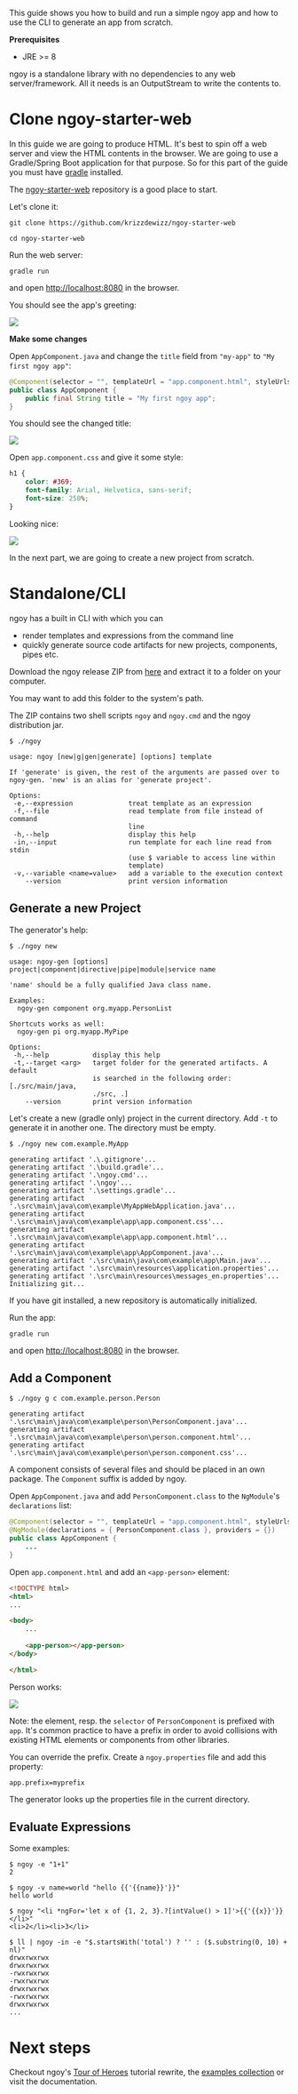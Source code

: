 This guide shows you how to build and run a simple ngoy app and how to use the CLI to generate an app from scratch.

**Prerequisites**
- JRE >= 8

ngoy is a standalone library with no dependencies to any web server/framework. 
All it needs is an OutputStream to write the contents to.

# Clone ngoy-starter-web

In this guide we are going to produce HTML. It's best to spin off a web server and view the HTML contents in the browser. 
We are going to use a Gradle/Spring Boot application for that purpose. So for this part of the guide you must have [gradle](https://gradle.org) installed.

The [ngoy-starter-web](https://github.com/krizzdewizz/ngoy-starter-web) repository is a good place to start.

Let's clone it:

```
git clone https://github.com/krizzdewizz/ngoy-starter-web

cd ngoy-starter-web
```

Run the web server:
```
gradle run
```

and open
[http://localhost:8080](http://localhost:8080) in the browser.

You should see the app's greeting:

![](images/ngoy-starter-web-a.png)

**Make some changes**

Open `AppComponent.java` and change the `title` field from `"my-app"` to `"My first ngoy app"`:

```java
@Component(selector = "", templateUrl = "app.component.html", styleUrls = { "app.component.css" })
public class AppComponent {
	public final String title = "My first ngoy app";
}
```

You should see the changed title:

![](images/ngoy-starter-web-b.png)


Open `app.component.css` and give it some style:

```css
h1 {
	color: #369;
	font-family: Arial, Helvetica, sans-serif;
	font-size: 250%;
}
```

Looking nice:

![](images/ngoy-starter-web-c.png)

In the next part, we are going to create a new project from scratch.

# Standalone/CLI

ngoy has a built in CLI with which you can
- render templates and expressions from the command line
- quickly generate source code artifacts for new projects, components, pipes etc. 

Download the ngoy release ZIP from [here](https://github.com/krizzdewizz/ngoy/releases) and extract it to a folder on your computer.

You may want to add this folder to the system's path.

The ZIP contains two shell scripts `ngoy` and `ngoy.cmd` and the ngoy distribution jar. 


```
$ ./ngoy

usage: ngoy [new|g|gen|generate] [options] template

If 'generate' is given, the rest of the arguments are passed over to
ngoy-gen. 'new' is an alias for 'generate project'.

Options:
 -e,--expression              treat template as an expression
 -f,--file                    read template from file instead of command
                              line
 -h,--help                    display this help
 -in,--input                  run template for each line read from stdin
                              (use $ variable to access line within
                              template)
 -v,--variable <name=value>   add a variable to the execution context
    --version                 print version information
```

## Generate a new Project

The generator's help:

```
$ ./ngoy new

usage: ngoy-gen [options] project|component|directive|pipe|module|service name

'name' should be a fully qualified Java class name.

Examples:
  ngoy-gen component org.myapp.PersonList

Shortcuts works as well:
  ngoy-gen pi org.myapp.MyPipe

Options:
 -h,--help           display this help
 -t,--target <arg>   target folder for the generated artifacts. A default
                     is searched in the following order: [./src/main/java,
                     ./src, .]
    --version        print version information
```

Let's create a new (gradle only) project in the current directory. Add `-t` to generate it in another one. The directory must be empty.

```
$ ./ngoy new com.example.MyApp

generating artifact '.\.gitignore'...
generating artifact '.\build.gradle'...
generating artifact '.\ngoy.cmd'...
generating artifact '.\ngoy'...
generating artifact '.\settings.gradle'...
generating artifact '.\src\main\java\com\example\MyAppWebApplication.java'...
generating artifact '.\src\main\java\com\example\app\app.component.css'...
generating artifact '.\src\main\java\com\example\app\app.component.html'...
generating artifact '.\src\main\java\com\example\app\AppComponent.java'...
generating artifact '.\src\main\java\com\example\app\Main.java'...
generating artifact '.\src\main\resources\application.properties'...
generating artifact '.\src\main\resources\messages_en.properties'...
Initializing git...
```

If you have git installed, a new repository is automatically initialized.

Run the app:
```
gradle run
```

and open
[http://localhost:8080](http://localhost:8080) in the browser.

## Add a Component


```
$ ./ngoy g c com.example.person.Person

generating artifact '.\src\main\java\com\example\person\PersonComponent.java'...
generating artifact '.\src\main\java\com\example\person\person.component.html'...
generating artifact '.\src\main\java\com\example\person\person.component.css'...
```

A component consists of several files and should be placed in an own package. The `Component` suffix is added by ngoy. 

Open `AppComponent.java` and add `PersonComponent.class` to the `NgModule`'s `declarations` list:

```java
@Component(selector = "", templateUrl = "app.component.html", styleUrls = { "app.component.css" })
@NgModule(declarations = { PersonComponent.class }, providers = {})
public class AppComponent {
	...
}

```

Open `app.component.html` and add an `<app-person>` element:

```html
<!DOCTYPE html>
<html>
...

<body>
	...
		
	<app-person></app-person>
</body>

</html>
```

Person works:

![](images/my-app-a.png)

Note: the element, resp. the `selector` of `PersonComponent` is prefixed with `app`. It's common practice to have a prefix in order to 
avoid collisions with existing HTML elements or components from other libraries.

You can override the prefix. Create a `ngoy.properties` file and add this property:

```
app.prefix=myprefix
```

The generator looks up the properties file in the current directory.

## Evaluate Expressions

Some examples:
```
$ ngoy -e "1+1"
2

$ ngoy -v name=world "hello {{'{{name}}'}}"
hello world

$ ngoy "<li *ngFor='let x of {1, 2, 3}.?[intValue() > 1]'>{{'{{x}}'}}</li>"
<li>2</li><li>3</li>

$ ll | ngoy -in -e "$.startsWith('total') ? '' : ($.substring(0, 10) + nl)"
drwxrwxrwx
drwxrwxrwx
-rwxrwxrwx
-rwxrwxrwx
drwxrwxrwx
-rwxrwxrwx
drwxrwxrwx
...
```

# Next steps

Checkout ngoy's [Tour of Heroes](https://github.com/krizzdewizz/ngoy-tour-of-heroes) tutorial rewrite,
 the [examples collection](https://github.com/krizzdewizz/ngoy-examples) or visit the <a routerLink="doc">documentation</a>.
